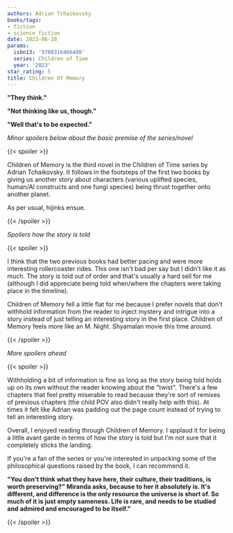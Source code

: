 ```yaml
---
authors: Adrian Tchaikovsky
books/tags:
- fiction
- science fiction
date: 2023-06-28
params:
  isbn13: '9780316466400'
  series: Children of Time
  year: '2023'
star_rating: 5
title: Children Of Memory
---
```


**"They think."**

**"Not thinking like us, though."**

**"Well that's to be expected."**

<!--more-->

_Minor spoilers below about the basic premise of the series/novel_

{{< spoiler >}}

Children of Memory is the third novel in the Children of Time series by Adrian
Tchaikovsky. It follows in the footsteps of the first two books by giving us
another story about characters (various uplifted species, human/AI constructs
and one fungi species) being thrust together onto another planet.

As per usual, hijinks ensue.

{{< /spoiler >}}

_Spoilers how the story is told_

{{< spoiler >}}

I think that the two previous books had better pacing and were more interesting
rollercoaster rides. This one isn't bad per say but I didn't like it as much.
The story is told out of order and that's usually a hard sell for me (although I
did appreciate being told when/where the chapters were taking place in the
timeline).

Children of Memory fell a little flat for me because I prefer novels that don't
withhold information from the reader to inject mystery and intrigue into a story
instead of just telling an interesting story in the first place. Children of
Memory feels more like an M. Night. Shyamalan movie this time around.

{{< /spoiler >}}

_More spoilers ahead_

{{< spoiler >}}

Withholding a bit of information is fine as long as the story being told holds
up on its own without the reader knowing about the "twist". There's a few
chapters that feel pretty miserable to read because they're sort of remixes of
previous chapters (the child POV also didn't really help with this). At times it
felt like Adrian was padding out the page count instead of trying to tell an
interesting story.

Overall, I enjoyed reading through Children of Memory. I applaud it for being a
little avant garde in terms of how the story is told but I'm not sure that it
completely sticks the landing.

If you're a fan of the series or you're interested in unpacking some of the
philosophical questions raised by the book, I can recommend it.

**"You don't think what they have here, their culture, their traditions, is
worth preserving?" Miranda asks, because to her it absolutely is. It's
different, and difference is the only resource the universe is short of. So much
of it is just empty sameness. Life is rare, and needs to be studied and admired
and encouraged to be itself."**

{{< /spoiler >}}